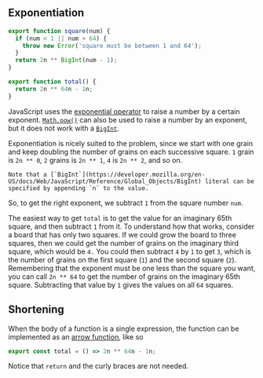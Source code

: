 ## Exponentiation

```javascript
export function square(num) {
  if (num < 1 || num > 64) {
    throw new Error('square must be between 1 and 64');
  }
  return 2n ** BigInt(num - 1);
}

export function total() {
  return 2n ** 64n - 1n;
}
```

JavaScript uses the [exponential operator][exponentiation] to raise a number by a certain exponent.
[`Math.pow()`][pow] can also be used to raise a number by an exponent, but it does not work with a [`BigInt`][bigint].

Exponentiation is nicely suited to the problem, since we start with one grain and keep doubling the number of grains on each successive square.
`1` grain is `2n ** 0`, `2` grains is `2n ** 1`, `4` is `2n ** 2`, and so on.

~~~~exercism/note
Note that a [`BigInt`](https://developer.mozilla.org/en-US/docs/Web/JavaScript/Reference/Global_Objects/BigInt) literal can be specified by appending `n` to the value.
~~~~

So, to get the right exponent, we subtract `1` from the square number `num`.

The easiest way to get `total` is to get the value for an imaginary 65th square,
and then subtract `1` from it.
To understand how that works, consider a board that has only two squares.
If we could grow the board to three squares, then we could get the number of grains on the imaginary third square,
which would be `4.`
You could then subtract `4` by `1` to get `3`, which is the number of grains on the first square (`1`) and the second square (`2`).
Remembering that the exponent must be one less than the square you want,
you can call `2n ** 64` to get the number of grains on the imaginary 65th square.
Subtracting that value by `1` gives the values on all `64` squares.

## Shortening

When the body of a function is a single expression, the function can be implemented as an [arrow function][arrow-function], like so

```javascript
export const total = () => 2n ** 64n - 1n;
```

Notice that `return` and the curly braces are not needed.

[exponentiation]: https://developer.mozilla.org/en-US/docs/Web/JavaScript/Reference/Operators/Exponentiation
[bigint]: https://developer.mozilla.org/en-US/docs/Web/JavaScript/Reference/Global_Objects/BigInt
[pow]: https://developer.mozilla.org/en-US/docs/Web/JavaScript/Reference/Global_Objects/Math/pow
[arrow-function]: https://developer.mozilla.org/en-US/docs/Web/JavaScript/Reference/Functions/Arrow_functions
